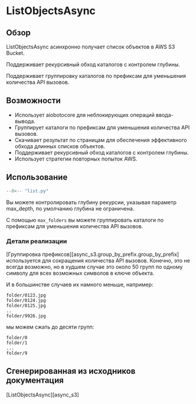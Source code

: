 # ListObjectsAsync

## Обзор
ListObjectsAsync асинхронно получает список объектов в AWS S3 Bucket.

Поддерживает рекурсивный обход каталогов с контролем глубины.

Поддерживает группировку каталогов по префиксам для уменьшения количества API вызовов.

## Возможности

- Использует aiobotocore для неблокирующих операций ввода-вывода.
- Группирует каталоги по префиксам для уменьшения количества API вызовов.
- Скачивает результат по страницам для обеспечения эффективного обхода длинных списков объектов.
- Поддерживает рекурсивный обход каталогов с контролем глубины.
- Использует стратегии повторных попыток AWS.

## Использование

```python
--8<-- "list.py"
```
Вы можете контролировать глубину рекурсии, указывая параметр max_depth, по умолчанию глубина не ограничена.

С помощью `max_folders` вы можете группировать каталоги по префиксам для уменьшения количества API вызовов.

### Детали реализации

[Группировка префиксов][async_s3.group_by_prefix.group_by_prefix] используется для сокращения количества API вызовов.
Конечно, это не всегда возможно, но в худшем случае это около 50 групп по одному символу для всех возможных символов в ключе объекта. 

И в большинстве случаев их намного меньше, например:

```
folder/0123.jpg
folder/0124.jpg
folder/0125.jpg
..
folder/9926.jpg
```

мы можем сжать до десяти групп:

```
folder/0
folder/1
...
folder/9
```

## Сгенерированная из исходников документация
[ListObjectsAsync][async_s3]
